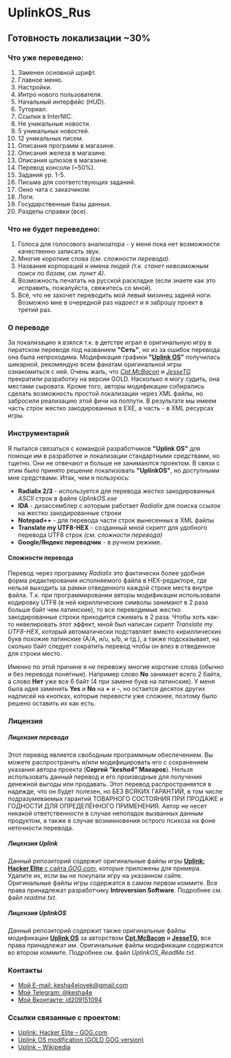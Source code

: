UplinkOS_Rus
==========
Готовность локализации ~30%
----------


### Что уже переведено:
1. Заменен основной шрифт.
1. Главное меню.
1. Настройки.
1. Интро нового пользователя.
1. Начальный интерфейс (HUD).
1. Туториал.
1. Ссылки в InterNIC.
1. Не уникальные новости.
1. 5 уникальных новостей.
1. 12 уникальных писем.
1. Описания программ в магазине.
1. Описания железа в магазине.
1. Описания шлюзов в магазине.
1. Перевод консоли (~50%).
1. Задания ур. 1-5.
1. Письма для соответствующих заданий.
1. Окно чата с заказчиком.
1. Логи.
1. Государственные базы данных.
1. Разделы справки (все).

### Что не будет переведено:
1. Голоса для голосового анализатора - у меня пока нет возможности качественно записать звук.
2. Многие короткие слова *(см. сложности перевода)*.
3. Названия корпораций и имена людей *(т.к. станет невозможным поиск по базам, см. пункт 4)*.
4. Возможность печатать на русской раскладке (если знаете как это исправить, пожалуйста, свяжитесь со мной).
5. Всё, что не захочет переводить мой левый мизинец задней ноги. Возможно мне в очередной раз надоест и я заброшу проект в третий раз.

### О переводе
За локализацию я взялся т.к. в детстве играл в оригинальную игру в пиратском переводе под названием **"Сеть"**, но из за ошибок перевода она была непроходима. 
Модификация графики **"[Uplink OS](https://www.moddb.com/mods/uplink-os)"** получилась шикарной, рекомендую всем фанатам оригинальной игры ознакомиться с ней. Очень жаль, что *[Cpt.McBacon](https://www.moddb.com/members/cptmcbacon)* и *[JesseTG](https://www.moddb.com/members/jessetg)* прекратили разработку на версии GOLD. Насколько я могу судить, она местами сыровата. Кроме того, авторы модификации собирались сделать возможность простой локализации через XML файлы, но забросили реализацию этой фичи на полпути. В результате мы имеем часть строк жестко закодированных в EXE, а часть - в XML ресурсах игры. 

### Инструментарий
Я пытался связаться с командой разработчиков **"Uplink OS"** для помощи им в разработке и локализации стандартными средствами, но тщетно. Они не отвечают и больше не занимаются проектом. В связи с этим было принято решение локализовать **"UplinkOS"**, но доступными мне средствами. Итак, чем я пользуюсь:

* **Radialix 2/3** - используется для перевода жестко закодированных *ASCII* строк в файле *UplinkOS.exe*
* **IDA** - дизассемблер с которым работает *Radialix* для поиска ссылок на жестко закодированные строки
* **Notepad++** - для перевода части строк вынесенных в XML файлы 
* **Translate my UTF8-HEX** - созданный мной скрипт для удобного перевода UTF8 строк *(см. сложности перевода)*
* **Google/Яндекс переводчик** - в ручном режиме.

#### Сложности перевода
Перевод через программу *Radialix* это фактически более удобная форма редактирования исполняемого файла в HEX-редакторе, где нельзя выходить за рамки отведенного каждой строке места внутри файла. Т.к. при программировании авторы модификации использовали кодировку UTF8 (в ней кириллические символы занимают в 2 раза больше байт чем латинские), то все переводимые жестко закодированные строки приходится сжимать в 2 раза. Чтобы хоть как-то нивелировать этот эффект, мной был написан скрипт *Translate my UTF8-HEX*, который автоматически подставляет вместо кириллических букв похожие латинские (А/A, и/u, ь/b, и тд.), а также подсказывает, на сколько байт следует сократить перевод чтобы он влез в отведенное для строки место. 

Именно по этой причине я не перевожу многие короткие слова (обычно и без перевода понятные). Например слово **No** занимает всего 2 байта, а слово **Нет** уже все 6 байт (4 при замене букв на латинские). У меня была идея заменить **Yes** и **No** на **+** и **-**, но остается десяток других надписей на кнопках, которые перевести уже сложнее, поэтому было решено оставить их как есть. 

### Лицензия
##### Лицензия перевода
Этот перевод является свободным программным обеспечением. Вы можете распространять и/или модифицировать его с сохранением указания автора проекта (**Сергей _"kesha4"_ Макаров**). Нельзя использовать данный перевод и его производные для получения денежной выгоды или продавать. 
Этот перевод распространяется в надежде, что он будет полезен, но БЕЗ ВСЯКИХ ГАРАНТИЙ, в том числе подразумеваемых гарантий ТОВАРНОГО СОСТОЯНИЯ ПРИ ПРОДАЖЕ и ГОДНОСТИ ДЛЯ ОПРЕДЕЛЁННОГО ПРИМЕНЕНИЯ. Автор не несет никакой ответственности в случае неполадок вызванных данным продуктом, а также в случае возникновения острого психоза на фоне неточности перевода.
##### Лицензия Uplink
Данный репозиторий содержит оригинальные файлы игры [**Uplink: Hacker Elite** с сайта _GOG.com_](https://www.gog.com/game/uplink_hacker_elite), которые приложены для примера. Удалите их, если вы не покупали игру на указанном сайте. Оригинальные файлы игры содержатся в самом первом коммите. Все права принадлежат разработчику **Introversion Software**. Подробнее см. файл *readme.txt*.
##### Лицензия UplinkOS
Данный репозиторий содержит также оригинальные файлы модификации **[Uplink OS](https://www.moddb.com/mods/uplink-os)** за авторством **[Cpt.McBacon](https://www.moddb.com/members/cptmcbacon)** и **[JesseTG](https://www.moddb.com/members/jessetg)**, все права принадлежат им. Оригинальные файлы модификации содержатся во втором коммите. Подробнее см. файл *UplinkOS_ReadMe.txt*. 

### Контакты

- [Мой E-mail: kesha4elovek@gmail.com](mailto:kesha4elovek@gmail.com)
- [Мой Telegram: @kesha4e](https://t.me/kesha4e)
- [Мой Вконтакте: id209151094](https://vk.com/id209151094)

### Ссылки связанные с проектом:
- [Uplink: Hacker Elite –  GOG.com](https://www.gog.com/game/uplink_hacker_elite)
- [Uplink OS modification (GOLD GOG version)](https://www.moddb.com/mods/uplink-os)
- [Uplink  – Wikipedia](https://ru.wikipedia.org/wiki/Uplink)
